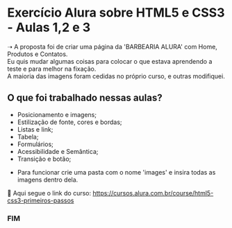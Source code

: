 <h1>Exercício Alura sobre HTML5 e CSS3 - Aulas 1,2 e 3</h1>

&#10141; A proposta foi de criar uma página da 'BARBEARIA ALURA' com Home, Produtos e Contatos.<br>
Eu quis mudar algumas coisas para colocar o que estava aprendendo a teste e para melhor na fixação.<br>
A maioria das imagens foram cedidas no próprio curso, e outras modifiquei.<br>


<h2>O que foi trabalhado nessas aulas?</h2>

<ul>
  <li>Posicionamento e imagens;</li>
  <li>Estilização de fonte, cores e bordas;</li>
  <li>Listas e link;</li>
  <li>Tabela;</li>
  <li>Formulários;</li>
  <li>Acessibilidade e Semântica;</li>
  <li>Transição e botão;</li>
  </ul>

  <ul>
  <li>Para funcionar crie uma pasta com o nome 'images' e insira todas as imagens dentro dela.</li>
  </ul>


&#128279; Aqui segue o link do curso: <a> https://cursos.alura.com.br/course/html5-css3-primeiros-passos</a>

<h3>FIM</h3>
